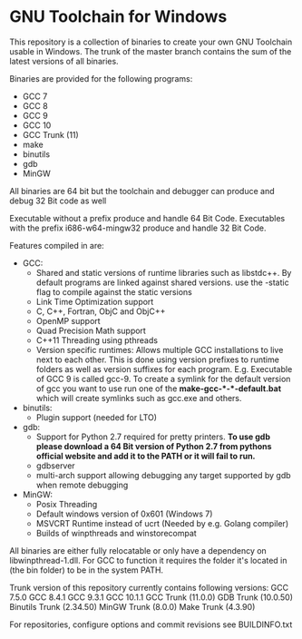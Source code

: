# GNU Toolchain for Windows

This repository is a collection of binaries to create your own GNU Toolchain usable in Windows. The trunk of the master
branch contains the sum of the latest versions of all binaries.

Binaries are provided for the following programs:
* GCC 7
* GCC 8
* GCC 9
* GCC 10
* GCC Trunk (11)
* make
* binutils
* gdb
* MinGW

All binaries are 64 bit but the toolchain and debugger can produce and debug 32 Bit code as well

Executable without a prefix produce and handle 64 Bit Code.
Executables with the prefix i686-w64-mingw32 produce and handle 32 Bit Code.

Features compiled in are:
* GCC:
    * Shared and static versions of runtime libraries such as libstdc++. By default programs are linked against shared 
    versions. use the -static flag to compile against the static versions
    * Link Time Optimization support
    * C, C++, Fortran, ObjC and ObjC++
    * OpenMP support
    * Quad Precision Math support
    * C++11 Threading using pthreads
    * Version specific runtimes: Allows multiple GCC installations to live next to each other. This is done using version
    prefixes to runtime folders as well as version suffixes for each program. E.g. Executable of GCC 9 is called gcc-9.
    To create a symlink for the default version of gcc you want to use run one of the **make-gcc-\*-\*-default.bat** 
    which will create symlinks such as gcc.exe and others.
* binutils:
    * Plugin support (needed for LTO)
* gdb:
    * Support for Python 2.7 required for pretty printers. **To use gdb please download a 64 Bit version of Python 2.7
    from pythons official website and add it to the PATH or it will fail to run.**
    * gdbserver
    * multi-arch support allowing debugging any target supported by gdb when remote debugging
* MinGW:
    * Posix Threading
    * Default windows version of 0x601 (Windows 7)
    * MSVCRT Runtime instead of ucrt (Needed by e.g. Golang compiler)
    * Builds of winpthreads and winstorecompat

All binaries are either fully relocatable or only have a dependency on libwinpthread-1.dll.
For GCC to function it requires the folder it's located in (the bin folder) to be in the system PATH.

Trunk version of this repository currently contains following versions:
GCC 7.5.0
GCC 8.4.1
GCC 9.3.1
GCC 10.1.1
GCC Trunk (11.0.0)
GDB Trunk (10.0.50)
Binutils Trunk (2.34.50)
MinGW Trunk (8.0.0)
Make Trunk (4.3.90)

For repositories, configure options and commit revisions see BUILDINFO.txt

